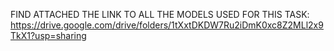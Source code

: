 FIND ATTACHED THE LINK TO ALL THE MODELS USED FOR THIS TASK:
https://drive.google.com/drive/folders/1tXxtDKDW7Ru2iDmK0xc8Z2MLl2x9TkX1?usp=sharing
